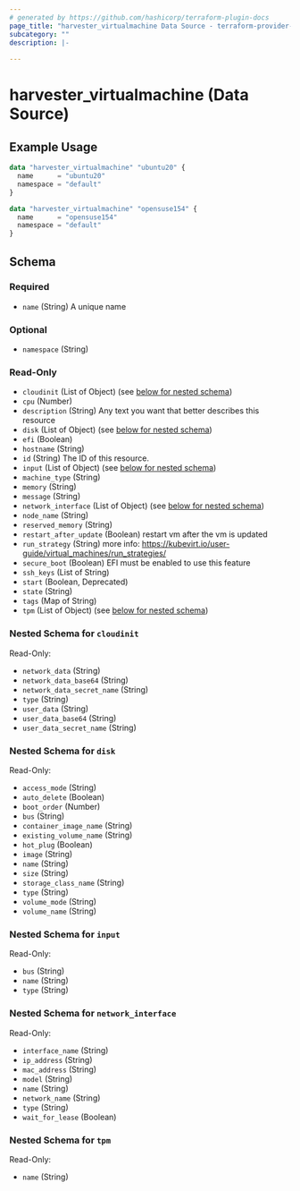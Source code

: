 ```yaml
---
# generated by https://github.com/hashicorp/terraform-plugin-docs
page_title: "harvester_virtualmachine Data Source - terraform-provider-harvester"
subcategory: ""
description: |-
  
---
```


# harvester_virtualmachine (Data Source)



## Example Usage

```terraform
data "harvester_virtualmachine" "ubuntu20" {
  name      = "ubuntu20"
  namespace = "default"
}

data "harvester_virtualmachine" "opensuse154" {
  name      = "opensuse154"
  namespace = "default"
}
```

<!-- schema generated by tfplugindocs -->
## Schema

### Required

- `name` (String) A unique name

### Optional

- `namespace` (String)

### Read-Only

- `cloudinit` (List of Object) (see [below for nested schema](#nestedatt--cloudinit))
- `cpu` (Number)
- `description` (String) Any text you want that better describes this resource
- `disk` (List of Object) (see [below for nested schema](#nestedatt--disk))
- `efi` (Boolean)
- `hostname` (String)
- `id` (String) The ID of this resource.
- `input` (List of Object) (see [below for nested schema](#nestedatt--input))
- `machine_type` (String)
- `memory` (String)
- `message` (String)
- `network_interface` (List of Object) (see [below for nested schema](#nestedatt--network_interface))
- `node_name` (String)
- `reserved_memory` (String)
- `restart_after_update` (Boolean) restart vm after the vm is updated
- `run_strategy` (String) more info: https://kubevirt.io/user-guide/virtual_machines/run_strategies/
- `secure_boot` (Boolean) EFI must be enabled to use this feature
- `ssh_keys` (List of String)
- `start` (Boolean, Deprecated)
- `state` (String)
- `tags` (Map of String)
- `tpm` (List of Object) (see [below for nested schema](#nestedatt--tpm))

<a id="nestedatt--cloudinit"></a>
### Nested Schema for `cloudinit`

Read-Only:

- `network_data` (String)
- `network_data_base64` (String)
- `network_data_secret_name` (String)
- `type` (String)
- `user_data` (String)
- `user_data_base64` (String)
- `user_data_secret_name` (String)


<a id="nestedatt--disk"></a>
### Nested Schema for `disk`

Read-Only:

- `access_mode` (String)
- `auto_delete` (Boolean)
- `boot_order` (Number)
- `bus` (String)
- `container_image_name` (String)
- `existing_volume_name` (String)
- `hot_plug` (Boolean)
- `image` (String)
- `name` (String)
- `size` (String)
- `storage_class_name` (String)
- `type` (String)
- `volume_mode` (String)
- `volume_name` (String)


<a id="nestedatt--input"></a>
### Nested Schema for `input`

Read-Only:

- `bus` (String)
- `name` (String)
- `type` (String)


<a id="nestedatt--network_interface"></a>
### Nested Schema for `network_interface`

Read-Only:

- `interface_name` (String)
- `ip_address` (String)
- `mac_address` (String)
- `model` (String)
- `name` (String)
- `network_name` (String)
- `type` (String)
- `wait_for_lease` (Boolean)


<a id="nestedatt--tpm"></a>
### Nested Schema for `tpm`

Read-Only:

- `name` (String)

